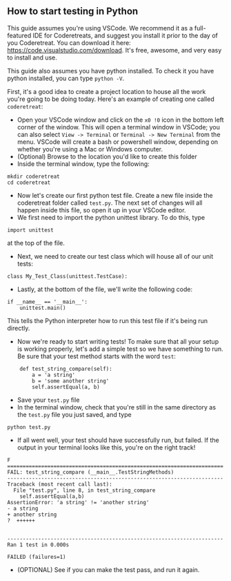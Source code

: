 
## How to start testing in Python

This guide assumes you're using VSCode.  We recommend it as a full-featured IDE for Coderetreats, and suggest you install it prior to the day of you Coderetreat.  You can download it here: https://code.visualstudio.com/download. It's free, awesome, and very easy to install and use.

This guide also assumes you have python installed.  To check it you have python installed, you can type `python -V`.

First, it's a good idea to create a project location to house all the work you're going to be doing today.  Here's an example of creating one called `coderetreat`:

- Open your VSCode window and click on the `x0 !0` icon in the bottom left corner of the window.  This will open a terminal window in VSCode; you can also select `View -> Terminal` or `Terminal -> New Terminal` from the menu.  VSCode will create a bash or powershell window, depending on whether you're using a Mac or Windows computer.
- (Optional) Browse to the location you'd like to create this folder
- Inside the terminal window, type the following:

```
mkdir coderetreat
cd coderetreat
``` 
- Now let's create our first python test file.  Create a new file inside the coderetreat folder called `test.py`.  The next set of changes will all happen inside this file, so open it up in your VSCode editor.
- We first need to import the python unittest library.  To do this, type 
```
import unittest
``` 
at the top of the file.

- Next, we need to create our test class which will house all of our unit tests:
```
class My_Test_Class(unittest.TestCase):
```
- Lastly, at the bottom of the file, we'll write the following code:
```
if __name__ == '__main__':
    unittest.main()
```
This tells the Python interpreter how to run this test file if it's being run directly.

- Now we're ready to start writing tests!  To make sure that all your setup is working properly, let's add a simple test so we have something to run.  Be sure that your test method starts with the word `test`:
```
    def test_string_compare(self):
        a = 'a string'
        b = 'some another string'
        self.assertEqual(a, b)
```
- Save your `test.py` file
- In the terminal window, check that you're still in the same directory as the `test.py` file you just saved, and type 
```
python test.py
```
- If all went well, your test should have successfully run, but failed.  If the output in your terminal looks like this, you're on the right track!
```
F
======================================================================
FAIL: test_string_compare (__main__.TestStringMethods)
----------------------------------------------------------------------
Traceback (most recent call last):
  File "test.py", line 8, in test_string_compare
    self.assertEqual(a,b)
AssertionError: 'a string' != 'another string'
- a string
+ another string
?  ++++++


----------------------------------------------------------------------
Ran 1 test in 0.000s

FAILED (failures=1)
```

- (OPTIONAL) See if you can make the test pass, and run it again.
